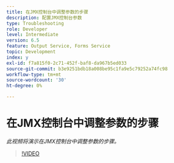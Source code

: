 ```yaml
---
title: 在JMX控制台中调整参数的步骤
description: 配置JMX控制台参数
type: Troubleshooting
role: Developer
level: Intermediate
version: 6.5
feature: Output Service, Forms Service
topic: Development
index: y
exl-id: f7a815f0-2c71-452f-baf8-da967b5ed033
source-git-commit: b3e9251bdb18a008be95c1fa9e5c79252a74fc98
workflow-type: tm+mt
source-wordcount: '30'
ht-degree: 0%

---
```



# 在JMX控制台中调整参数的步骤

*此视频将演示在JMX控制台中调整参数的步骤。*

>[!VIDEO](https://video.tv.adobe.com/v/335554?quality=12&learn=on)
